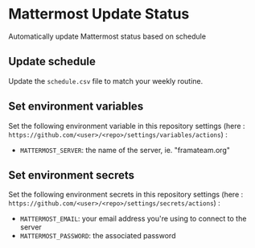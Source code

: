 # Mattermost Update Status

Automatically update Mattermost status based on schedule

## Update schedule

Update the `schedule.csv` file to match your weekly routine.

## Set environment variables

Set the following environment variable in this repository settings (here : `https://github.com/<user>/<repo>/settings/variables/actions`) :

- `MATTERMOST_SERVER`: the name of the server, ie. "framateam.org"

## Set environment secrets

Set the following environment secrets in this repository settings (here : `https://github.com/<user>/<repo>/settings/secrets/actions`) :

- `MATTERMOST_EMAIL`: your email address you're using to connect to the server
- `MATTERMOST_PASSWORD`: the associated password


